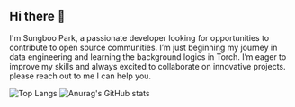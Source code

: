 ## Hi there 👋


I'm Sungboo Park, a passionate developer looking for opportunities to contribute to open source communities.
I’m just beginning my journey in data engineering and learning the background logics in Torch. I’m eager to improve my skills and always excited to collaborate on innovative projects.
please reach out to me I can help you. 


<!--
**parksboo/parksboo** is a ✨ _special_ ✨ repository because its `README.md` (this file) appears on your GitHub profile.

Here are some ideas to get you started:

- 🔭 I’m currently working on ...
- 🌱 I’m currently learning ...
- 👯 I’m looking to collaborate on ...
- 🤔 I’m looking for help with ...
- 💬 Ask me about ...
- 📫 How to reach me: ...
- 😄 Pronouns: ...
- ⚡ Fun fact: ...
-->
![Top Langs](https://github-readme-stats.vercel.app/api/top-langs/?username=parksboo&layout=compact)
![Anurag's GitHub stats](https://github-readme-stats.vercel.app/api?username=parksboo&show_icons=true&theme=radical)
